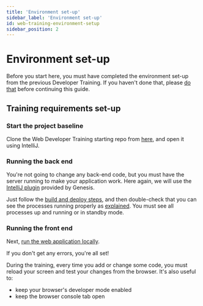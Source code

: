 ```yaml
---
title: 'Environment set-up'
sidebar_label: 'Environment set-up'
id: web-training-environment-setup
sidebar_position: 2
---
```



# Environment set-up

Before you start here, you must have completed the environment set-up from the previous Developer Training. If you haven't done that, please [do that](../../../getting-started/developer-training/environment-setup/) before continuing this guide.

## Training requirements set-up

### Start the project baseline

Clone the Web Developer Training starting repo from [here](https://github.com/genesiscommunitysuccess/webtraining-seed), and open it using IntelliJ.


### Running the back end
You're not going to change any back-end code, but you must have the server running to make your application work. Here again, we will use the [IntelliJ plugin](../../../server/tooling/intellij-plugin/) provided by Genesis.

Just follow the [build and deploy steps](../../../getting-started/developer-training/training-content-day1/#5-the-build-and-deploy-process), and then double-check that you can see the processes running properly as [explained](../../../server/tooling/intellij-plugin/#starting-processes). You must see all processes up and running or in standby mode.

### Running the front end
Next, [run the web application locally](../../../getting-started/developer-training/training-content-day2/#running-the-application-locally).

If you don't get any errors, you're all set!

During the training, every time you add or change some code, you must reload your screen and test your changes from the browser. It's also useful to:

- keep your browser's developer mode enabled
- keep the browser console tab open
